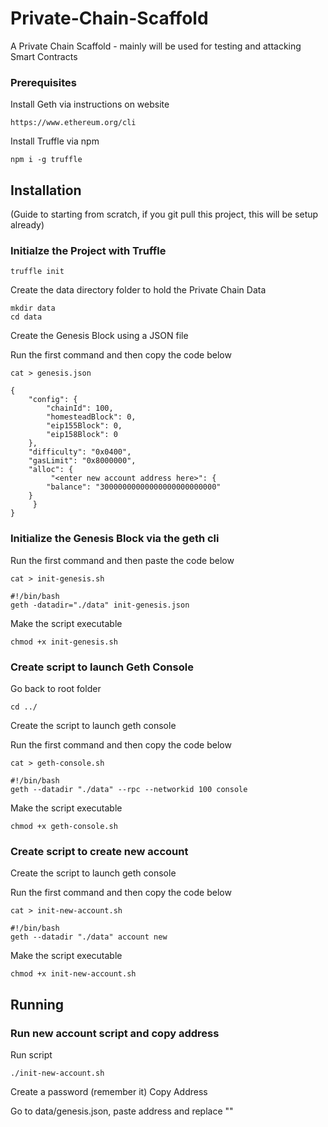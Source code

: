 # Private-Chain-Scaffold

A Private Chain Scaffold - mainly will be used for testing and attacking Smart Contracts

### Prerequisites

Install Geth via instructions on website

```
https://www.ethereum.org/cli
```

Install Truffle via npm

```
npm i -g truffle
```

## Installation

(Guide to starting from scratch, if you git pull this project, this will be setup already)

### Initialze the Project with Truffle

```
truffle init
```

Create the data directory folder to hold the Private Chain Data

```
mkdir data
cd data
```

Create the Genesis Block using a JSON file

Run the first command and then copy the code below
```
cat > genesis.json
```

```
{
    "config": {
        "chainId": 100,
        "homesteadBlock": 0,
        "eip155Block": 0,
        "eip158Block": 0
    },
    "difficulty": "0x0400",
    "gasLimit": "0x8000000",
    "alloc": {
         "<enter new account address here>": {
		"balance": "30000000000000000000000000"
	}
     }
}
```


### Initialize the Genesis Block via the geth cli

Run the first command and then paste the code below
```
cat > init-genesis.sh
```

```
#!/bin/bash
geth -datadir="./data" init-genesis.json
```

Make the script executable
```
chmod +x init-genesis.sh
```

### Create script to launch Geth Console
Go back to root folder

```
cd ../
```

Create the script to launch geth console

Run the first command and then copy the code below
```
cat > geth-console.sh 
```

```
#!/bin/bash
geth --datadir "./data" --rpc --networkid 100 console
```

Make the script executable
```
chmod +x geth-console.sh
```

### Create script to create new account
Create the script to launch geth console

Run the first command and then copy the code below
```
cat > init-new-account.sh 
```

```
#!/bin/bash
geth --datadir "./data" account new
```

Make the script executable
```
chmod +x init-new-account.sh
```

## Running

### Run new account script and copy address
Run script
```
./init-new-account.sh
```

Create a password (remember it)
Copy Address

Go to data/genesis.json, paste address and replace "<enter new account address here>"

